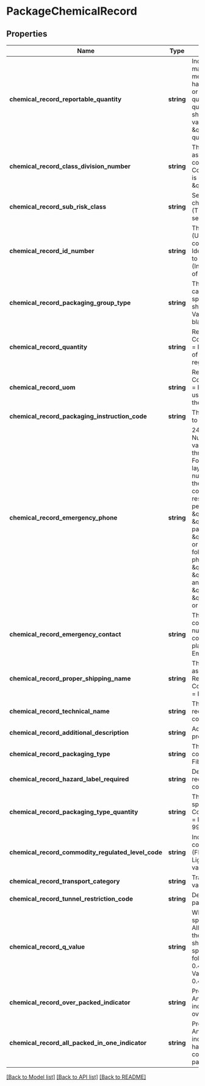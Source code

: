 # PackageChemicalRecord

## Properties
Name | Type | Description | Notes
------------ | ------------- | ------------- | -------------
**chemical_record_reportable_quantity** | **string** | Indicates whether or not a material being transported meets the definition of a hazardous material and meets or exceeds a reportable quantity threshold. If reportable quantity is met, \&quot;RQ\&quot; should be entered.  Any other value will be  interpreted as \&quot;Non Reportable\&quot; quantity. | [optional] 
**chemical_record_class_division_number** | **string** | This is the hazard class associated to the specified commodity. Required if CommodityRegulatedLevelCode is \&quot;LQ\&quot; or \&quot;FR\&quot; | [optional] 
**chemical_record_sub_risk_class** | **string** | Secondary hazardous characteristics of a package. (There can be more than one, separate each with a comma.) | [optional] 
**chemical_record_id_number** | **string** | This is the ID number (UN/NA/ID) for the specified commodity.  UN/NA/ID Identification Number assigned to the specified regulated good. (Include the UN/NA/ID as part of the entry). | [optional] 
**chemical_record_packaging_group_type** | **string** | This is the packing group category associated to the specified commodity.  Must be shown in Roman Numerals.  Valid values are: I, II, III and blank. | [optional] 
**chemical_record_quantity** | **string** | Required if CommodityRegulatedLevelCode &#x3D; LQ or FR. The numerical value of the mass capacity of the regulated good. | [optional] 
**chemical_record_uom** | **string** | Required if CommodityRegulatedLevelCode &#x3D; LQ or FR. The unit of measure used for the mass capacity of the regulated good. | [optional] 
**chemical_record_packaging_instruction_code** | **string** | The packing instructions related to the chemical record. | [optional] 
**chemical_record_emergency_phone** | **string** | 24 Hour Emergency Phone Number of the shipper.   Valid values for this field are (0) through (9) with trailing blanks.   For numbers within the U.S., the layout is 1, area code, 7-digit number. For all other countries the layout is country code, area code, number. The following are restricted in the phone number   period \&quot;.\&quot;, dash \&quot;-\&quot;, plus sign \&quot;+\&quot; and conventional parentheses \&quot;(\&quot; and \&quot;)\&quot;, \&quot;EXT\&quot; or \&quot;OPT\&quot;  The following are restricted in the phone number   period \&quot;.\&quot;, dash \&quot;-\&quot;, plus sign \&quot;+\&quot; and conventional parentheses \&quot;(\&quot; and \&quot;)\&quot;, \&quot;EXT\&quot; or \&quot;OPT\&quot; | [optional] 
**chemical_record_emergency_contact** | **string** | The emergency information, contact name and/or contract number, required to be communicated when a call is placed to the EmergencyPhoneNumber. | [optional] 
**chemical_record_proper_shipping_name** | **string** | The Proper Shipping Name assigned by ADR, CFR or IATA. Required if CommodityRegulatedLevelCode &#x3D; LQ or FR. | [optional] 
**chemical_record_technical_name** | **string** | The technical name (when required) for the specified commodity. | [optional] 
**chemical_record_additional_description** | **string** | Additional remarks or special provision information. | [optional] 
**chemical_record_packaging_type** | **string** | The type of package used to contain the regulated good. (Ex: Fiberboard Box). | [optional] 
**chemical_record_hazard_label_required** | **string** | Defines the type of label that is required on the package for the commodity. | [optional] 
**chemical_record_packaging_type_quantity** | **string** | The number of pieces of the specific commodity. Required if CommodityRegulatedLevelCode &#x3D; LQ or FR.  Valid values are 1 to 999. | [optional] 
**chemical_record_commodity_regulated_level_code** | **string** | Indicates the type of commodity, Fully Regulated (FR), Limited Quantity (LQ), Lightly Regulated (LR)  Valid values are LR, FR and LQ. | [optional] 
**chemical_record_transport_category** | **string** | Transport Category.   Valid values are 0 to 4. | [optional] 
**chemical_record_tunnel_restriction_code** | **string** | Defines what is restricted to pass through a tunnel. | [optional] 
**chemical_record_q_value** | **string** | When a HazMat shipment specifies AllPackedInOneIndicator and the regulation set for that shipment is IATA,  Q-Value specifies exactly one of the following values: 0.1; 0.2; 0.3; 0.4; 0.5; 0.6; 0.7; 0.8; 0.9; 1.0  Valid values are : 0.1; 0.2; 0.3; 0.4; 0.5; 0.6; 0.7; 0.8; 0.9; 1.0 | [optional] 
**chemical_record_over_packed_indicator** | **string** | Presence/Absence Indicator. Any value is ignored. Presence indicates that shipment is overpack. | [optional] 
**chemical_record_all_packed_in_one_indicator** | **string** | Presence/Absence Indicator. Any value is ignored. Presence indicates if multiple, different hazmat/chemicals are contained within one box in a package | [optional] 

[[Back to Model list]](../../README.md#documentation-for-models) [[Back to API list]](../../README.md#documentation-for-api-endpoints) [[Back to README]](../../README.md)

